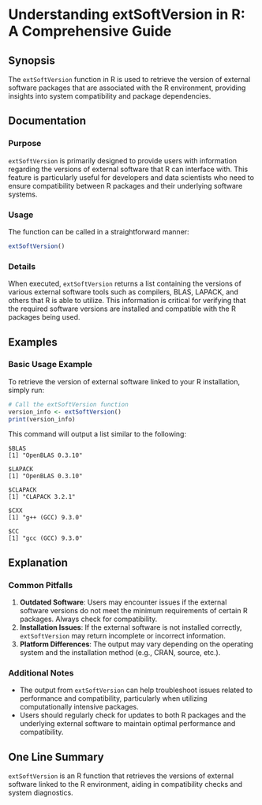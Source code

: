 <!--
Meta Description: # Understanding extSoftVersion in R: A Comprehensive Guide ## Synopsis The `extSoftVersion` function in R is used to retrieve the version of external ...
Meta Keywords: software, extsoftversion, external, packages, compatibility
-->

# Understanding extSoftVersion in R: A Comprehensive Guide

## Synopsis
The `extSoftVersion` function in R is used to retrieve the version of external software packages that are associated with the R environment, providing insights into system compatibility and package dependencies.

## Documentation
### Purpose
`extSoftVersion` is primarily designed to provide users with information regarding the versions of external software that R can interface with. This feature is particularly useful for developers and data scientists who need to ensure compatibility between R packages and their underlying software systems.

### Usage
The function can be called in a straightforward manner:
```R
extSoftVersion()
```

### Details
When executed, `extSoftVersion` returns a list containing the versions of various external software tools such as compilers, BLAS, LAPACK, and others that R is able to utilize. This information is critical for verifying that the required software versions are installed and compatible with the R packages being used.

## Examples
### Basic Usage Example
To retrieve the version of external software linked to your R installation, simply run:
```R
# Call the extSoftVersion function
version_info <- extSoftVersion()
print(version_info)
```
This command will output a list similar to the following:
```
$BLAS
[1] "OpenBLAS 0.3.10"

$LAPACK
[1] "OpenBLAS 0.3.10"

$CLAPACK
[1] "CLAPACK 3.2.1"

$CXX
[1] "g++ (GCC) 9.3.0"

$CC
[1] "gcc (GCC) 9.3.0"
```

## Explanation
### Common Pitfalls
1. **Outdated Software**: Users may encounter issues if the external software versions do not meet the minimum requirements of certain R packages. Always check for compatibility.
2. **Installation Issues**: If the external software is not installed correctly, `extSoftVersion` may return incomplete or incorrect information.
3. **Platform Differences**: The output may vary depending on the operating system and the installation method (e.g., CRAN, source, etc.).

### Additional Notes
- The output from `extSoftVersion` can help troubleshoot issues related to performance and compatibility, particularly when utilizing computationally intensive packages.
- Users should regularly check for updates to both R packages and the underlying external software to maintain optimal performance and compatibility.

## One Line Summary
`extSoftVersion` is an R function that retrieves the versions of external software linked to the R environment, aiding in compatibility checks and system diagnostics.